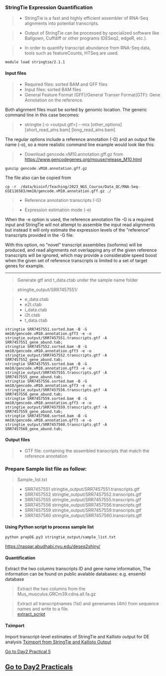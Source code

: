 ### StringTie Expression Quantification

> - StringTie is a fast and highly efficient assembler of RNA-Seq alignments into potential transcripts. 

> - Output of StringTie can be processed by specialized software like Ballgown, Cuffdiff or other programs (DESeq2, edgeR, etc.).

> - In order to quantify transcript abundance from RNA-Seq data,  tools such as featureCounts, HTSeq are used.

``` 
module load stringtie/2.1.1
``` 
#### Input files

> - Required files: sorted BAM and GFF files
> - Input files: sorted BAM files
> - General Feature Format (GFF)/General Transer Format(GTF):  Gene Annotation on the reference.

Both alignment files must be sorted by genomic location. The generic command line in this case becomes:

> - stringtie [-o <output.gtf>] --mix [other_options]  [short_read_alns.bam]  [long_read_alns.bam]

The regular options include a reference annotation (-G) and an output file name (-o), so a more realistic command line example would look like this:

> - Download gencode.vM10.annotation.gff.gz from  https://www.gencodegenes.org/mouse/release_M10.html

```
gunzip gencode.vM10.annotation.gff.gz
```

The file also can be copied from 

```
cp -r  /data/bioinf/Teaching/2023_NGS_Course/Data_QC/RNA-Seq-GSE116583/mm10/gencode.vM10.annotation.gff.gz ./

```
> - Reference annotation transcripts (-G)

> - Expression estimation mode (-e)

When the -e option is used, the reference annotation file -G is a required input and StringTie will not attempt to assemble the input read alignments but instead it will only estimate the expression levels of the "reference" transcripts provided in the -G file.

With this option, no "novel" transcript assemblies (isoforms) will be produced, and read alignments not overlapping any of the given reference transcripts will be ignored, which may provide a considerable speed boost when the given set of reference transcripts is limited to a set of target genes for example.

---------
>  Generate gtf and t_data.ctab under the sample name folder

>  stringtie_output/SRR7457551/

> - e_data.ctab
> - e2t.ctab
> - i_data.ctab
> - i2t.ctab
> - t_data.ctab

```
stringtie SRR7457551.sorted.bam -B -G  mm10/gencode.vM10.annotation.gff3 -e -o stringtie_output/SRR7457551.transcripts.gtf -A SRR7457551_gene_abund.tab;
stringtie SRR7457552.sorted.bam -B -G  mm10/gencode.vM10.annotation.gff3 -e -o stringtie_output/SRR7457552.transcripts.gtf -A SRR7457552_gene_abund.tab;
stringtie SRR7457555.sorted.bam -B -G  mm10/gencode.vM10.annotation.gff3 -e -o stringtie_output/SRR7457555.transcripts.gtf -A SRR7457555_gene_abund.tab;
stringtie SRR7457556.sorted.bam -B -G  mm10/gencode.vM10.annotation.gff3 -e -o stringtie_output/SRR7457556.transcripts.gtf -A SRR7457556_gene_abund.tab;
stringtie SRR7457559.sorted.bam -B -G  mm10/gencode.vM10.annotation.gff3 -e -o stringtie_output/SRR7457559.transcripts.gtf -A SRR7457559_gene_abund.tab;
stringtie SRR7457560.sorted.bam -B -G  mm10/gencode.vM10.annotation.gff3 -e -o stringtie_output/SRR7457560.transcripts.gtf -A SRR7457560_gene_abund.tab;

```
#### Output files

> - GTF file: containing the assembled transcripts that match the reference annotation

### Prepare Sample list file as follow:
>  Sample_list.txt

> - SRR7457551	stringtie_output/SRR7457551.transcripts.gtf
> - SRR7457552	stringtie_output/SRR7457552.transcripts.gtf
> - SRR7457555	stringtie_output/SRR7457555.transcripts.gtf
> - SRR7457556	stringtie_output/SRR7457556.transcripts.gtf
> - SRR7457559	stringtie_output/SRR7457559.transcripts.gtf
> - SRR7457560	stringtie_output/SRR7457560.transcripts.gtf

#### Using Python script to process sample list
```
python prepDE.py3 stringtie_output/sample_list.txt
```
https://nasqar.abudhabi.nyu.edu/deseq2shiny/


#### Quantification

Extract the two columns transcripts ID and gene name information, The information can be found on public avalable databases: e.g. ensembl database

> Extract the two columns from the Mus_musculus.GRCm39.cdna.all.fa.gz

> Extract all transcriptnames (1st) and genenames (4th) from  sequence names and write to a file.   
[extract_script](extract_script.sh)


#### Tximport 

Import transcript-level estimates of StringTie and Kallisto output for DE analysis
[Tximport from StringTie and Kallisto Output](txtimport_StringTie_Kallisto.md)

[Go to Day2 Practical 5](analyzing-RNA-seq-data-with-DESeq2.md)
## [Go to Day2 Practicals](rna-seq-wes-data-analysis-day2.md)
